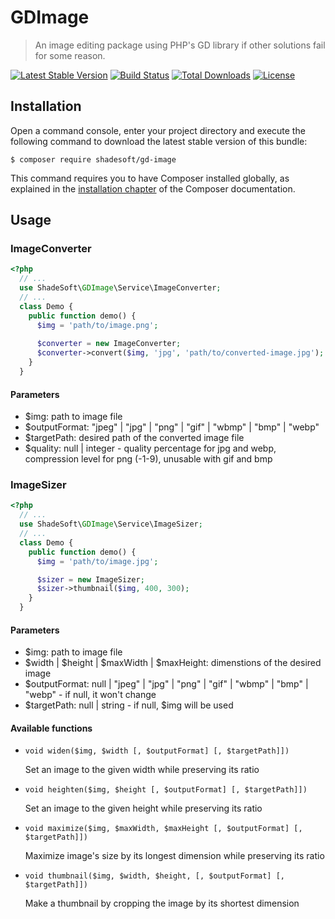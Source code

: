 # GDImage

> An image editing package using PHP's GD library if other solutions fail for some reason.

[![Latest Stable Version](https://poser.pugx.org/shadesoft/gd-image/version)](https://packagist.org/packages/shadesoft/gd-image)
[![Build Status](https://travis-ci.org/ShadeSoft/GDImage.svg?branch=master)](https://travis-ci.org/ShadeSoft/GDImage)
[![Total Downloads](https://poser.pugx.org/shadesoft/gd-image/downloads)](https://packagist.org/packages/shadesoft/gd-image)
[![License](https://poser.pugx.org/shadesoft/gd-image/license)](https://packagist.org/packages/shadesoft/gd-image)

## Installation

Open a command console, enter your project directory and execute the
following command to download the latest stable version of this bundle:

```console
$ composer require shadesoft/gd-image
```

This command requires you to have Composer installed globally, as explained
in the [installation chapter](https://getcomposer.org/doc/00-intro.md)
of the Composer documentation.

## Usage

### ImageConverter

```php
<?php
  // ...
  use ShadeSoft\GDImage\Service\ImageConverter;
  // ...
  class Demo {
    public function demo() {
      $img = 'path/to/image.png';
      
      $converter = new ImageConverter;
      $converter->convert($img, 'jpg', 'path/to/converted-image.jpg');
    }
  }
```

#### Parameters

- $img: path to image file
- $outputFormat: "jpeg" | "jpg" | "png" | "gif" | "wbmp" | "bmp" | "webp"
- $targetPath: desired path of the converted image file
- $quality: null | integer - quality percentage for jpg and webp, compression level for png (-1-9), unusable with gif and bmp

### ImageSizer

```php
<?php
  // ...
  use ShadeSoft\GDImage\Service\ImageSizer;
  // ...
  class Demo {
    public function demo() {
      $img = 'path/to/image.jpg';

      $sizer = new ImageSizer;
      $sizer->thumbnail($img, 400, 300);
    }
  }
```
#### Parameters

- $img: path to image file
- $width | $height | $maxWidth | $maxHeight: dimenstions of the desired image
- $outputFormat: null | "jpeg" | "jpg" | "png" | "gif" | "wbmp" | "bmp" | "webp" - if null, it won't change
- $targetPath: null | string - if null, $img will be used

#### Available functions

- `void widen($img, $width [, $outputFormat] [, $targetPath]])`

  Set an image to the given width while preserving its ratio

- `void heighten($img, $height [, $outputFormat] [, $targetPath]])`

  Set an image to the given height while preserving its ratio

- `void maximize($img, $maxWidth, $maxHeight [, $outputFormat] [, $targetPath]])`

  Maximize image's size by its longest dimension while preserving its ratio

- `void thumbnail($img, $width, $height, [, $outputFormat] [, $targetPath]])`

  Make a thumbnail by cropping the image by its shortest dimension
